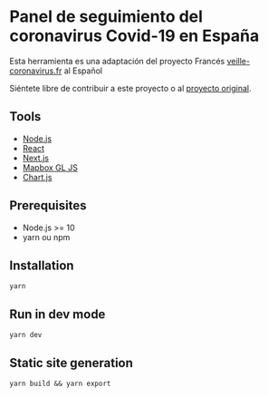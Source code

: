 # Panel de seguimiento del coronavirus Covid-19 en España

Esta herramienta es una adaptación del proyecto Francés [veille-coronavirus.fr](https://veille-coronavirus.fr/) al Español

Siéntete libre de contribuir a este proyecto o al [proyecto original](https://github.com/opencovid19-fr/dashboard).

## Tools

* [Node.js](https://nodejs.org)
* [React](https://reactjs.org)
* [Next.js](https://nextjs.org)
* [Mapbox GL JS](https://docs.mapbox.com/mapbox-gl-js/)
* [Chart.js](https://www.chartjs.org)

## Prerequisites

* Node.js >= 10
* yarn ou npm

## Installation

```
yarn
```

## Run in dev mode

```
yarn dev
```

## Static site generation

```
yarn build && yarn export
```


